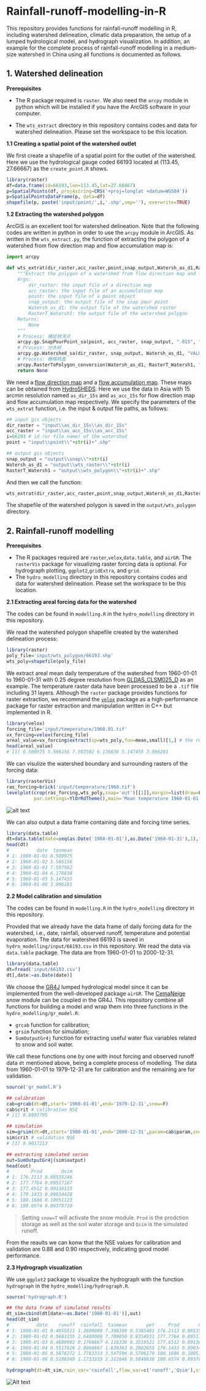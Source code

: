# Rainfall-runoff-modelling-in-R

This repository provides functions for rainfall-runoff modelling in R, including watershed delineation, climatic data preparation, the setup of a lumped hydrological model, and hydrograph visualization. In addition, an example for the complete process of rainfall-runoff modelling in a medium-size watershed in China using all functions is documented as follows.

## 1. Watershed delineation

__Prerequisites__
* The R package required is `raster`. We also need the `arcpy` module in python which will be installed if you have the ArcGIS software in your computer.

* The `wts_extract` directory in this repository contains codes and data for watershed delineation. Please set the workspace to be this location.

__1.1 Creating a spatial point of the watershed outlet__

We first create a shapefile of a spatial point for the outlet of the watershed. Here we use the hydrological gauge coded 66193 located at (113.45, 27.66667) as the `create_point.R` shows.
```r
library(raster)
df=data.frame(id=66193,lon=113.45,lat=27.66667)
p=SpatialPoints(df, proj4string=CRS('+proj=longlat +datum=WGS84'))
p=SpatialPointsDataFrame(p, data=df)
shapefile(p, paste('input/point/',i,'.shp',sep=''), overwrite=TRUE)
```

__1.2 Extracting the watershed polygon__

ArcGIS is an excellent tool for watershed delineation. Note that the following codes are written in python in order to use the `arcpy` module in ArcGIS. As written in the `wts_extract.py`, the function of extracting the polygon of a watershed from flow direction map and flow accumulation map is:
```python
import arcpy

def wts_extrat(dir_raster,acc_raster,point,snap_output,Watersh_as_d1,RasterT_Watersh1):
	"""Extract the polygon of a watershed from flow direction map and flow accumulation map.
    Args:
        dir_raster: the input file of a direction map
        acc_raster: the input file of an accumulation map
        point: the input file of a point object
		snap_output: the output file of the snap pour point
		Watersh_as_d1: the output file of the watershed raster
		RasterT_Watersh1: the output file of the watershed polygon
    Returns:
        None
    """
	# Process: 捕捉倾泻点
	arcpy.gp.SnapPourPoint_sa(point, acc_raster, snap_output, ".015", "id")
	# Process: 分水岭
	arcpy.gp.Watershed_sa(dir_raster, snap_output, Watersh_as_d1, "VALUE")
	# Process: 栅格转面
	arcpy.RasterToPolygon_conversion(Watersh_as_d1, RasterT_Watersh1, "SIMPLIFY", "VALUE")
	return None
```

We need a [flow direction map](http://desktop.arcgis.com/en/arcmap/10.3/tools/spatial-analyst-toolbox/flow-direction.htm) and a [flow accumulation map](http://desktop.arcgis.com/en/arcmap/10.3/tools/spatial-analyst-toolbox/flow-accumulation.htm). These maps can be obtained from [HydroSHEDS](https://hydrosheds.cr.usgs.gov/dataavail.php). Here we use the data in Asia with 15 arcmin resolution named `as_dir_15s` and `as_acc_15s` for flow direction map and flow accumulation map respectively. We specify the parameters of the `wts_extrat` function, i.e. the input & output file paths, as follows:

```python
## input gis objects
dir_raster = "input\\as_dir_15s\\as_dir_15s"
acc_raster = "input\\as_acc_15s\\as_acc_15s"
i=66193 # id (or file name) of the watershed
point = "input\\point\\"+str(i)+".shp"

## output gis objects
snap_output = "output\\snap\\"+str(i)
Watersh_as_d1 = "output\\wts_raster\\"+str(i)
RasterT_Watersh1 = "output\\wts_polygon\\"+str(i)+".shp"
```

And then we call the function:
```python
wts_extrat(dir_raster,acc_raster,point,snap_output,Watersh_as_d1,RasterT_Watersh1)
```

The shapefile of the watershed polygon is saved in the `output/wts_polygon` directory.

## 2. Rainfall-runoff modelling

__Prerequisites__
* The R packages required are `raster`,`velox`,`data.table`, and `airGR`. The `rasterVis` package for visualizing raster forcing data is optional. For hydrograph plotting, `ggplot2`,`gridExtra`, and `grid`.
* The `hydro_modelling` directory in this repository contains codes and data for watershed delineation. Please set the workspace to be this location.

__2.1 Extracting areal forcing data for the watershed__

The codes can be found in `modelling.R` in the `hydro_modelling` directory in this repository.

We read the watershed polygon shapefile created by the watershed delineation process:
```r
library(raster)
poly_file='input/wts_polygon/66193.shp'
wts_poly=shapefile(poly_file)
```

We extract areal mean daily temperature of the watershed from 1960-01-01 to 1960-01-31 with 0.25 degree resolution from [GLDAS_CLSM025_D](https://disc.gsfc.nasa.gov/datasets/GLDAS_CLSM025_D_V2.0/summary?keywords=GLDAS) as an example. The temperature raster data have been processed to be a `.tif` file including 31 layers. Although the `raster` package provides functions for raster extraction, we recommand the [`velox`](http://philipphunziker.com/velox/) package as a high-performance package for raster extraction and manipulation written in C++ but implemented in R.
```r
library(velox)
forcing_file='input/temperature/1960.01.tif'
vx_forcing=velox(forcing_file)
areal_value=vx_forcing$extract(sp=wts_poly,fun=mean,small)[1,] # the return value is a matrix
head(areal_value)
# [1] 6.500975 5.566156 7.507562 6.176838 5.147455 3.996281
```

We can visulize the watershed boundary and surrounding rasters of the forcing data:
```r
library(rasterVis)
ras_forcing=brick('input/temperature/1960.tif')
levelplot(crop(ras_forcing,wts_poly,snap='out')[[1]],margin=list(draw=F),colorkey=list(space='right'),
          par.settings=YlOrRdTheme(),main='Mean temperature 1960-01-01')+layer(sp.polygons(wts_poly))
```
![alt text](https://github.com/YANGOnion/Rainfall-runoff-modelling-in-R/blob/master/hydro_modelling/output/areal_tem.png)

We can also output a data frame containing date and forcing time series.
```r
library(data.table)
dt=data.table(date=seq(as.Date('1960-01-01'),as.Date('1960-01-31'),1),tasmean=areal_value)
head(dt)
#          date  tasmean
# 1: 1960-01-01 6.500975
# 2: 1960-01-02 5.566156
# 3: 1960-01-03 7.507562
# 4: 1960-01-04 6.176838
# 5: 1960-01-05 5.147455
# 6: 1960-01-06 3.996281
```

__2.2 Model calibration and simulation__

The codes can be found in `modelling.R` in the `hydro_modelling` directory in this repository.

Provided that we already have the data frame of daily forcing data for the watershed, i.e., date, rainfall, observed runoff, temperature and potential evaporation. The data for watershed 66193 is saved in `hydro_modelling/input/66193.csv` in this repository. We read the data via `data.table` package. The data are from 1960-01-01 to 2000-12-31.

```r
library(data.table)
dt=fread('input/66193.csv')
dt[,date:=as.Date(date)]
```
We choose the [GR4J](https://webgr.irstea.fr/en/modeles/journalier-gr4j-2/) lumped hydrological model since it can be implemented from the well-developed package `airGR`. The [CemaNeige](https://webgr.irstea.fr/en/modeles/modele-de-neige/) snow module can be coupled in the GR4J. This repository combine all functions for building a model and wrap them into three functions in the `hydro_modelling/gr_model.R`:
* `grcab` function for calibration;
* `grsim` function for simulation;
* `SumOutputGr4j` function for extracting useful water flux variables related to snow and soil water.

We call these functions one by one with inout forcing and observed runoff data `dt` mentioned above, being a complete process of modelling. The data from 1960-01-01 to 1979-12-31 are for calibration and the remaining are for validation.

```r
source('gr_model.R')

## calibration
cab=grcab(dt=dt,start='1960-01-01',end='1979-12-31',snow=F)
cab$crit # calibration NSE
# [1] 0.8807795

## simulation
sim=grsim(dt=dt,start='1980-01-01',end='2000-12-31',param=cab$param,snow=F)
sim$crit # validation NSE
# [1] 0.9017213

## extracting simulated series
out=SumOutputGr4j(sim$output)
head(out)
#        Prod       Qsim
# 1: 176.2113 0.08535246
# 2: 177.7764 0.09517187
# 3: 177.6512 0.09136123
# 4: 179.1433 0.09034428
# 5: 180.1686 0.10051123
# 6: 180.6574 0.09378710

```
> Setting `snow=T` will activate the snow module.
> `Prod` is the prodction storage as well as the soil water storage and `Qsim` is the simulated runoff.

From the reaults we can konw that the NSE values for calibration and validation are 0.88 and 0.90 respectively, indicating good model performance.

__2.3 Hydrograph visualization__

We use `ggplot2` package to visualize the hydrograph with the function `hydrograph` in the `hydro_modelling/hydrograph.R`.

```r
source('hydrograph.R')

## the data frame of simulated results
dt_sim=cbind(dt[date>=as.Date('1980-01-01')],out)
head(dt_sim)
#          date    runoff  rainfall  tasmean       pet     Prod       Qsim
# 1: 1980-01-01 0.4855511 1.3600000 7.398309 0.5385461 176.2113 0.08535246
# 2: 1980-01-02 0.5683155 2.6400000 7.709050 0.8354931 177.7764 0.09517187
# 3: 1980-01-03 0.4689982 0.1766667 4.118336 0.3519521 177.6512 0.09136123
# 4: 1980-01-04 0.5517626 2.0066667 1.639363 0.2802955 179.1433 0.09034428
# 5: 1980-01-05 0.5876272 1.7783333 3.547596 0.5796179 180.1686 0.10051123
# 6: 1980-01-06 0.5186569 1.1733333 2.312646 0.5848638 180.6574 0.09378710

hydrograph(dt=dt_sim,rain_var='rainfall',flow_var=c('runoff','Qsim'),start='2000-01-01',end='2000-12-31')
```
![Alt text](https://github.com/YANGOnion/Rainfall-runoff-modelling-in-R/blob/master/hydro_modelling/output/hydrograph.png)
